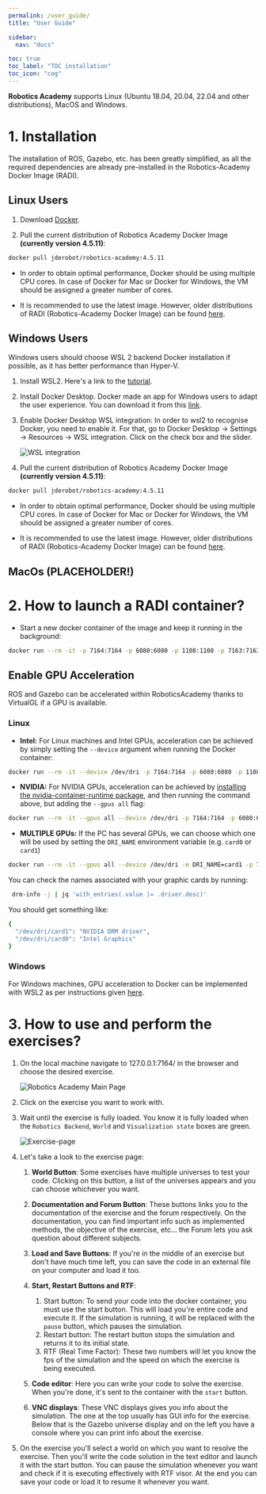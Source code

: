 ```yaml
---
permalink: /user_guide/
title: "User Guide"

sidebar:
  nav: "docs"

toc: true
toc_label: "TOC installation"
toc_icon: "cog"
---
```


**Robotics Academy** supports Linux (Ubuntu 18.04, 20.04, 22.04 and other distributions), MacOS and Windows.


<a name="installation"></a>
# 1. Installation

The installation of ROS, Gazebo, etc. has been greatly simplified, as all the required dependencies are already pre-installed in the Robotics-Academy Docker Image (RADI).

## Linux Users

1. Download [Docker](https://docs.docker.com/get-docker/).

2. Pull the current distribution of Robotics Academy Docker Image **(currently version 4.5.11)**:

```bash
docker pull jderobot/robotics-academy:4.5.11
```

- In order to obtain optimal performance, Docker should be using multiple CPU cores. In case of Docker for Mac or Docker for Windows, the VM should be assigned a greater number of cores.

- It is recommended to use the latest image. However, older distributions of RADI (Robotics-Academy Docker Image) can be found [here](https://hub.docker.com/r/jderobot/robotics-academy/tags).

## Windows Users

Windows users should choose WSL 2 backend Docker installation if possible, as it has better performance than Hyper-V.

1. Install WSL2. Here's a link to the [tutorial](https://learn.microsoft.com/en-us/windows/wsl/install).

2. Install Docker Desktop. Docker made an app for Windows users to adapt the user experience. You can download it from this [link](https://www.docker.com/products/docker-desktop/).

3. Enable Docker Desktop WSL integration: In order to wsl2 to recognise Docker, you need to enable it. For that, go to Docker Desktop -> Settings -> Resources -> WSL integration. Click on the check box and the slider.

    ![WSL integration](/RoboticsAcademy/assets/images/user_guide/wsl-integration-docker.png)

4. Pull the current distribution of Robotics Academy Docker Image **(currently version 4.5.11)**:

```bash
docker pull jderobot/robotics-academy:4.5.11
```

- In order to obtain optimal performance, Docker should be using multiple CPU cores. In case of Docker for Mac or Docker for Windows, the VM should be assigned a greater number of cores.

- It is recommended to use the latest image. However, older distributions of RADI (Robotics-Academy Docker Image) can be found [here](https://hub.docker.com/r/jderobot/robotics-academy/tags).

## MacOs (PLACEHOLDER!)

<a name="launch"></a>
# 2. How to launch a RADI container?

* Start a new docker container of the image and keep it running in the background:

```bash
docker run --rm -it -p 7164:7164 -p 6080:6080 -p 1108:1108 -p 7163:7163 jderobot/robotics-academy
```

## Enable GPU Acceleration
ROS and Gazebo can be accelerated within RoboticsAcademy thanks to VirtualGL if a GPU is available.

### Linux


- **Intel:** For Linux machines and Intel GPUs, acceleration can be achieved by simply setting the ```--device``` argument when running the Docker container:
```bash
docker run --rm -it --device /dev/dri -p 7164:7164 -p 6080:6080 -p 1108:1108 -p 7163:7163 jderobot/robotics-academy
```

- **NVIDIA:** For NVIDIA GPUs, acceleration can be achieved by [installing the nvidia-container-runtime package](https://docs.docker.com/config/containers/resource_constraints/#gpu), and then running the command above, but adding the ```--gpus all``` flag:
```bash
docker run --rm -it --gpus all --device /dev/dri -p 7164:7164 -p 6080:6080 -p 1108:1108 -p 7163:7163 jderobot/robotics-academy
```

- **MULTIPLE GPUs:** If the PC has several GPUs, we can choose which one will be used by setting the ```DRI_NAME``` environment variable (e.g. ```card0``` or ```card1```)
```bash
docker run --rm -it --gpus all --device /dev/dri -e DRI_NAME=card1 -p 7164:7164 -p 6080:6080 -p 1108:1108 -p 7163:7163 jderobot/robotics-academy
```
You can check the names associated with your graphic cards by running:
```bash
 drm-info -j | jq 'with_entries(.value |= .driver.desc)'
```
You should get something like:
```bash
{
  "/dev/dri/card1": "NVIDIA DRM driver",
  "/dev/dri/card0": "Intel Graphics"
}
```

### Windows
For Windows machines, GPU acceleration to Docker can be implemented with WSL2 as per instructions given [here](https://docs.docker.com/desktop/gpu/#using-nvidia-gpus-with-wsl2).

<a name="perform-exercise"></a>
# 3. How to use and perform the exercises?

1. On the local machine navigate to 127.0.0.1:7164/ in the browser and choose the desired exercise.

    ![Robotics Academy Main Page](/RoboticsAcademy/assets/images/user_guide/ra-main-page.png)

2. Click on the exercise you want to work with.

3. Wait until the exercise is fully loaded. You know it is fully loaded when the `Robotics Backend`, `World` and `Visualization state` boxes are green.

    ![Exercise-page](/RoboticsAcademy/assets/images/user_guide/exercise-page.jpeg)

4. Let's take a look to the exercise page:
    1. **World Button**: Some exercises have multiple universes to test your code. Clicking on this button, a list of the universes appears and you can choose whichever you want.

    2. **Documentation and Forum Button**: These buttons links you to the documentation of the exercise and the forum respectively. On the documentation, you can find important info such as implemented methods, the objective of the exercise, etc... the Forum lets you ask question about different subjects.

    3. **Load and Save Buttons**: If you're in the middle of an exercise but don't have much time left, you can save the code in an external file on your computer and load it too. 

    4. **Start, Restart Buttons and RTF**:
        1. Start button: To send your code into the docker container, you must use the start button. This will load you're entire code and execute it. If the simulation is running, it will be replaced with the `pause` button, which pauses the simulation.
        2. Restart button: The restart button stops the simulation and returns it to its initial state.
        3. RTF (Real Time Factor): These two numbers will let you know the fps of the simulation and the speed on which the exercise is being executed.

    5. **Code editor**: Here you can write your code to solve the exercise. When you're done, it's sent to the container with the `start` button.

    6. **VNC displays**: These VNC displays gives you info about the simulation. The one at the top usually has GUI info for the exercise. Below that is the Gazebo universe display and on the left you have a console where you can print info about the exercise.

5. On the exercise you'll select a world on which you want to resolve the exercise. Then you'll write the code solution in the text editor and launch it with the start button. You can pause the simulation whenever you want and check if it is executing effectively with RTF visor. At the end you can save your code or load it to resume it whenever you want.

